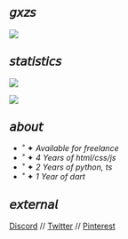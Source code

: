 ## 𝘨𝘹𝘻𝘴

![](https://i.pinimg.com/originals/49/83/0e/49830ee2ddd8b7e7679c686361afd4c2.gif)

## 𝘴𝘵𝘢𝘵𝘪𝘴𝘵𝘪𝘤𝘴
![](https://github-readme-stats.vercel.app/api?username=gxzass&hide=prs,contribs&title_color=539bf5&icon_color=539bf5&text_color=efefef&bg_color=0000&show_icons=true)

![](https://komarev.com/ghpvc/?username=gxzass&color=539bf5)

## 𝘢𝘣𝘰𝘶𝘵
* ˚ ✦ *Available for freelance*
* ˚ ✦ *4 Years of html/css/js*
* ˚ ✦ *2 Years of python, ts*
* ˚ ✦ *1 Year of dart*

## 𝘦𝘹𝘵𝘦𝘳𝘯𝘢𝘭
[Discord](https://discord.gg/vtRFWaQMAF) // [Twitter](https://twitter.com/gxzass) // [Pinterest](https://nl.pinterest.com/GXZS01) 
